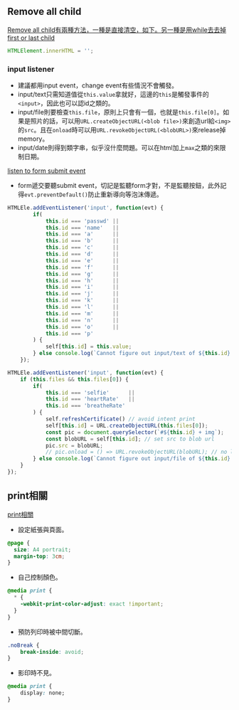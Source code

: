 ## Remove all child

[Remove all child有兩種方法，一種是直接清空，如下。另一種是用while去去掉first or last child](https://stackoverflow.com/questions/3955229/remove-all-child-elements-of-a-dom-node-in-javascript)

```javascript
HTMLElement.innerHTML = '';
```

### input listener

- 建議都用input event，change event有些情況不會觸發。
- input/text只需知道值從`this.value`拿就好，這邊的`this`是觸發事件的`<input>`，因此也可以認id之類的。
- input/file則要檢查`this.file`，原則上只會有一個，也就是`this.file[0]`。如果是照片的話，可以用`URL.createObjectURL(<blob file>)`來創造url給`<img>`的`src`。且在`onload`時可以用`URL.revokeObjectURL(<blobURL>)`來release掉memory。
- input/date則得到類字串，似乎沒什麼問題。可以在html加上`max`之類的來限制日期。

[listen to form submit event](https://stackoverflow.com/questions/7410063/how-can-i-listen-to-the-form-submit-event-in-javascript)
- form遞交要聽submit event，切記是監聽form才對，不是監聽按鈕，此外記得`evt.preventDefault()`防止重新導向等泡沫傳遞。

```javascript
HTMLEle.addEventListener('input', function(evt) {
        if(
            this.id === 'passwd' ||
            this.id === 'name'   ||
            this.id === 'a'      ||
            this.id === 'b'      ||
            this.id === 'c'      ||
            this.id === 'd'      ||
            this.id === 'e'      ||
            this.id === 'f'      ||
            this.id === 'g'      ||
            this.id === 'h'      ||
            this.id === 'i'      ||
            this.id === 'j'      ||
            this.id === 'k'      ||
            this.id === 'l'      ||
            this.id === 'm'      ||
            this.id === 'n'      ||
            this.id === 'o'      ||
            this.id === 'p'    
        ) {
            self[this.id] = this.value;
        } else console.log(`Cannot figure out input/text of ${this.id}.`);
    });
```

```javascript
HTMLEle.addEventListener('input', function(evt) {
    if (this.files && this.files[0]) {
        if(
            this.id === 'selfie'      ||
            this.id === 'heartRate'   ||
            this.id === 'breatheRate'
        ) {
            self.refreshCertificate() // avoid intent print
            self[this.id] = URL.createObjectURL(this.files[0]);
            const pic = document.querySelector(`#${this.id} + img`);
            const blobURL = self[this.id]; // set src to blob url
            pic.src = blobURL;
            // pic.onload = () => URL.revokeObjectURL(blobURL); // no longer needed, free memory
        } else console.log(`Cannot figure out input/file of ${this.id}.`);
    }
});
```

## print相關

[print相關](https://medium.com/unalai/%E5%8E%9F%E4%BE%86%E5%89%8D%E7%AB%AF%E7%B6%B2%E9%A0%81%E5%88%97%E5%8D%B0-%E4%B8%8D%E6%98%AF%E5%8F%AA%E8%A6%81-window-print-%E5%B0%B1%E5%A5%BD%E4%BA%86-7af44cacf43e)

- 設定紙張與頁面。
```css
@page {
  size: A4 portrait;
  margin-top: 3cm;
}
```

- 自己控制顏色。
```css
@media print {
  * {
    -webkit-print-color-adjust: exact !important;
  }
}
```

- 預防列印時被中間切斷。
```css
.noBreak {
    break-inside: avoid;
}
```

- 影印時不見。
```css
@media print { 
    display: none; 
}
```
